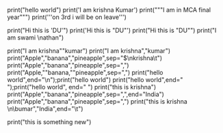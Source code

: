 print("hello world")
print('I am krishna Kumar')
print("""I am in MCA final year""")
print('''on 3rd i will be on leave''')


print("Hi this is 'DU'")
print('Hi this is "DU"')
print("Hi this is \"DU\"")
print("I am swami \\nathan")

print("I am krishna""kumar")
print("I am krishna","kumar")
print("Apple","banana","pineapple",sep="$\nkrishna\t")
print("Apple","banana","pineapple",sep=",")
print("Apple,""banana,""pineapple",sep=",")
print("hello world",end="\n");print("hello world")
print("hello world",end=" ");print("hello world", end=" ")
print("this is krishna")
print("Apple","banana","pineapple",sep=",",end="India")
print("Apple","banana","pineapple",sep=",")
print("this is krishna \n\bumar","India",end="\t")

print("this is something new")
